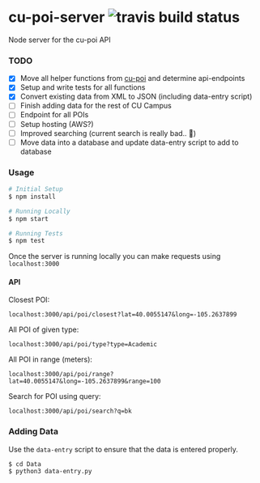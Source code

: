 # cu-poi-server ![travis build status](https://travis-ci.org/mguida22/cu-poi-server.svg?branch=develop)
Node server for the cu-poi API

### TODO

 - [x] Move all helper functions from [cu-poi](https://github.com/mguida22/cu-poi) and determine api-endpoints
 - [x] Setup and write tests for all functions
 - [x] Convert existing data from XML to JSON (including data-entry script)
 - [ ] Finish adding data for the rest of CU Campus
 - [ ] Endpoint for all POIs
 - [ ] Setup hosting (AWS?)
 - [ ] Improved searching (current search is really bad.. :grimacing:)
 - [ ] Move data into a database and update data-entry script to add to database

### Usage

```sh
# Initial Setup
$ npm install

# Running Locally
$ npm start

# Running Tests
$ npm test
```

Once the server is running locally you can make requests using `localhost:3000`

#### API

Closest POI:
```
localhost:3000/api/poi/closest?lat=40.0055147&long=-105.2637899
```

All POI of given type:
```
localhost:3000/api/poi/type?type=Academic
```

All POI in range (meters):
```
localhost:3000/api/poi/range?lat=40.0055147&long=-105.2637899&range=100
```

Search for POI using query:
```
localhost:3000/api/poi/search?q=bk
```

### Adding Data

Use the `data-entry` script to ensure that the data is entered properly.

```shell
$ cd Data
$ python3 data-entry.py
```
